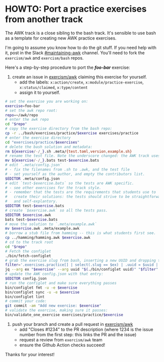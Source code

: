 # HOWTO: Port a practice exercises from another track

The AWK track is a close sibling to the bash track. 
It's sensible to use bash as a template for creating new AWK practice
exercises.

I'm going to assume you know how to do the git stuff.  If you need help with
it, post in the Slack [#maintaining-awk][slack] channel.  You'll need to
fork the `exercism/awk` and `exercism/bash` repos.

Here's a step-by-step procedure to port the **_foo-bar_** exercise:

1. create an issue in [exercism/awk][github] claiming this exercise for
   yourself.
    - add the labels: `x:action/create`, `x:module/practice-exercise`,
      `x:status/claimed`, `x:type/content`
    - assign it to yourself.

```sh
# set the exercise you are working on:
exercise=foo-bar
# set the awk repo root:
repo=~/awk/repo
# enter the awk repo
cd "$repo"
# copy the exercise directory from the bash repo:
cp -r ../bash/exercises/practice/$exercise exercises/practice
# enter the exercise directory
cd "exercises/practice/$exercises"
# delete the bash solution and metadata:
rm ${exercise/-/_}.sh .meta/{test.toml,version,example.sh}
# rename the test file. Note the underscore changed: the AWK track uses kebab case.
mv ${exercise/-/_}.bats test-$exercise.bats
# edit `.meta/config.json`
# - fix the filenames from .sh to .awk, and the test file
# - set yourself as the author, and empty the contributors list.
$EDITOR .meta/config.json
# edit `test-$exercise.bats` so the tests are AWK specific.
# - see other exercises for the track style.
# - remember that the tests are the requirements that students use to
#   create their solutions: the tests should strive to be straightforward
#   and self-explantory.
$EDITOR test-$exercise.bats
# create `$exercise.awk` so all the tests pass.
$EDITOR $exercise.awk
bats test-$exercise.bats
# move the solution to `.meta/example.awk`
mv $exercise.awk .meta/example.awk
# borrow a stub file from hamming -- this is what students first see.
cp ../hamming/hamming.awk $exercise.awk
# cd to the track root
cd "$repo"
# Fetch the configlet
./bin/fetch-configlet
# grab the exercise slug from bash, inserting a new UUID and dropping topics.
filter='.exercises.practice[] | select(.slug == $ex) | .uuid = $uuid | del(.topics)'
jq --arg ex "$exercise" --arg uuid "$(./bin/configlet uuid)" "$filter" ../bash/config.json
# update the AWK config.json with that entry:
$EDITOR config.json
# run the configlet and make sure everything passes
bin/configlet fmt -u -e $exercise
bin/configlet sync -u -e $exercise
bin/configlet lint
# commit your code:
git commit -am "Add new exercise: $exercise"
# validate the exercise, making sure it passes:
bin/validate_one_exercise exercises/practice/$exercise
```
1. push your branch and create a pull request in [exercism/awk][github]
    - add "Closes #1234" to the PR description (where 1234 is the issue
      number from the first step: this links the PR and the issue)
    - request a review from `exercism/awk` team
    - ensure the Github Action checks succeed!

Thanks for your interest!

[slack]: https://exercism-team.slack.com/archives/C03HT01H7N3 
[github]: https://github.com/exercism/awk 
